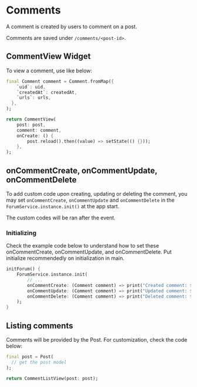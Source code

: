 # Comments  

A comment is created by users to comment on a post.

Comments are saved under `/comments/<post-id>`.

## CommentView Widget

To view a comment, use like below:

```dart
final Comment comment = Comment.fromMap({
    `uid`: uid,
    `createdAt`: createdAt,
    `urls`: urls,
  },
);

return CommentView(
    post: post,
    comment: comment,
    onCreate: () {
        post.reload().then((value) => setState(() {}));
    },
);
```

## onCommentCreate, onCommentUpdate, onCommentDelete

To add custom code upon creating, updating or deleting the comment, you may set `onCommentCreate`, `onCommentUpdate` and `onCommentDelete` in the `ForumService.instance.init()` at the app start.

The custom codes will be ran after the event.

### Initializing

Check the example code below to understand how to set these onCommentCreate, onCommentUpdate, and onCommentDelete. Put initialize recommendedly on initialization in main.

```dart
initForum() {
    ForumService.instance.init(
        // ... 
        onCommentCreate: (Comment comment) => print("Created comment: $comment"),
        onCommentUpdate: (Comment comment) => print("Updated comment: $comment"),
        onCommentDelete: (Comment comment) => print("Deleted comment: $comment"),
    );
}
```

## Listing comments

Comments will be provided by the Post. For customization, check the code below:

```dart
final post = Post(
  // get the post model
);

return CommentListView(post: post);
```


